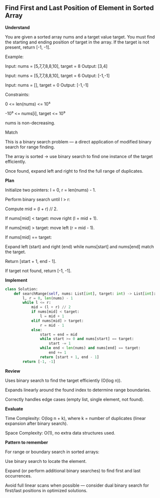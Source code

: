 ## Find First and Last Position of Element in Sorted Array

**Understand**

You are given a sorted array nums and a target value target.
You must find the starting and ending position of target in the array.
If the target is not present, return [-1, -1].

Example:

Input: nums = [5,7,7,8,8,10], target = 8
Output: [3,4]

Input: nums = [5,7,7,8,8,10], target = 6
Output: [-1,-1]

Input: nums = [], target = 0
Output: [-1,-1]

Constraints:

0 <= len(nums) <= 10⁵

-10⁹ <= nums[i], target <= 10⁹

nums is non-decreasing.

Match

This is a binary search problem — a direct application of modified binary search for range finding.

The array is sorted → use binary search to find one instance of the target efficiently.

Once found, expand left and right to find the full range of duplicates.

**Plan**

Initialize two pointers: l = 0, r = len(nums) - 1.

Perform binary search until l > r:

Compute mid = (l + r) // 2.

If nums[mid] < target: move right (l = mid + 1).

If nums[mid] > target: move left (r = mid - 1).

If nums[mid] == target:

Expand left (start) and right (end) while nums[start] and nums[end] match the target.

Return [start + 1, end - 1].

If target not found, return [-1, -1].

**Implement**

```py
class Solution:
    def searchRange(self, nums: List[int], target: int) -> List[int]:
        l, r = 0, len(nums) - 1
        while l <= r:
            mid = (l + r) // 2
            if nums[mid] < target:
                l = mid + 1
            elif nums[mid] > target:
                r = mid - 1
            else:
                start = end = mid
                while start >= 0 and nums[start] == target:
                    start -= 1
                while end < len(nums) and nums[end] == target:
                    end += 1
                return [start + 1, end - 1]
        return [-1, -1]
```

**Review**

Uses binary search to find the target efficiently (O(log n)).

Expands linearly around the found index to determine range boundaries.

Correctly handles edge cases (empty list, single element, not found).

**Evaluate**

Time Complexity: O(log n + k), where k = number of duplicates (linear expansion after binary search).

Space Complexity: O(1), no extra data structures used.

**Pattern to remember**

For range or boundary search in sorted arrays:

Use binary search to locate the element.

Expand (or perform additional binary searches) to find first and last occurrences.

Avoid full linear scans when possible — consider dual binary search for first/last positions in optimized solutions.
